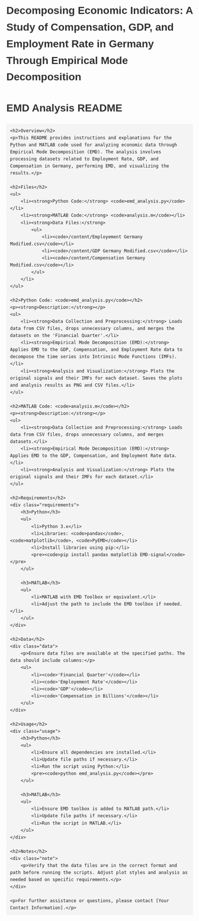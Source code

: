# Decomposing Economic Indicators: A Study of Compensation, GDP, and Employment Rate in Germany Through Empirical Mode Decomposition
<!DOCTYPE html>
<html lang="en">
<head>
    <meta charset="UTF-8">
    <meta name="viewport" content="width=device-width, initial-scale=1.0">
    <title>EMD Analysis README</title>
    <style>
        body {
            font-family: Arial, sans-serif;
            line-height: 1.6;
            margin: 20px;
        }
        h1, h2 {
            color: #333;
        }
        code {
            background: #f4f4f4;
            padding: 2px 4px;
            border-radius: 4px;
        }
        pre {
            background: #f4f4f4;
            padding: 10px;
            border-radius: 4px;
            overflow-x: auto;
        }
        .note {
            background: #f9f9f9;
            border-left: 3px solid #ccc;
            padding: 10px;
            margin: 10px 0;
        }
        .requirements, .usage, .data {
            margin-bottom: 20px;
        }
    </style>
</head>
<body>
    <h1>EMD Analysis README</h1>

    <h2>Overview</h2>
    <p>This README provides instructions and explanations for the Python and MATLAB code used for analyzing economic data through Empirical Mode Decomposition (EMD). The analysis involves processing datasets related to Employment Rate, GDP, and Compensation in Germany, performing EMD, and visualizing the results.</p>

    <h2>Files</h2>
    <ul>
        <li><strong>Python Code:</strong> <code>emd_analysis.py</code></li>
        <li><strong>MATLAB Code:</strong> <code>analysis.m</code></li>
        <li><strong>Data Files:</strong>
            <ul>
                <li><code>/content/Employement Germany Modified.csv</code></li>
                <li><code>/content/GDP Germany Modified.csv</code></li>
                <li><code>/content/Compensation Germany Modified.csv</code></li>
            </ul>
        </li>
    </ul>

    <h2>Python Code: <code>emd_analysis.py</code></h2>
    <p><strong>Description:</strong></p>
    <ul>
        <li><strong>Data Collection and Preprocessing:</strong> Loads data from CSV files, drops unnecessary columns, and merges the datasets on the 'Financial Quarter'.</li>
        <li><strong>Empirical Mode Decomposition (EMD):</strong> Applies EMD to the GDP, Compensation, and Employment Rate data to decompose the time series into Intrinsic Mode Functions (IMFs).</li>
        <li><strong>Analysis and Visualization:</strong> Plots the original signals and their IMFs for each dataset. Saves the plots and analysis results as PNG and CSV files.</li>
    </ul>

    <h2>MATLAB Code: <code>analysis.m</code></h2>
    <p><strong>Description:</strong></p>
    <ul>
        <li><strong>Data Collection and Preprocessing:</strong> Loads data from CSV files, drops unnecessary columns, and merges datasets.</li>
        <li><strong>Empirical Mode Decomposition (EMD):</strong> Applies EMD to the GDP, Compensation, and Employment Rate data.</li>
        <li><strong>Analysis and Visualization:</strong> Plots the original signals and their IMFs for each dataset.</li>
    </ul>

    <h2>Requirements</h2>
    <div class="requirements">
        <h3>Python</h3>
        <ul>
            <li>Python 3.x</li>
            <li>Libraries: <code>pandas</code>, <code>matplotlib</code>, <code>PyEMD</code></li>
            <li>Install libraries using pip:</li>
            <pre><code>pip install pandas matplotlib EMD-signal</code></pre>
        </ul>

        <h3>MATLAB</h3>
        <ul>
            <li>MATLAB with EMD Toolbox or equivalent.</li>
            <li>Adjust the path to include the EMD toolbox if needed.</li>
        </ul>
    </div>

    <h2>Data</h2>
    <div class="data">
        <p>Ensure data files are available at the specified paths. The data should include columns:</p>
        <ul>
            <li><code>'Financial Quarter'</code></li>
            <li><code>'Employement Rate'</code></li>
            <li><code>'GDP'</code></li>
            <li><code>'Compensation in Billions'</code></li>
        </ul>
    </div>

    <h2>Usage</h2>
    <div class="usage">
        <h3>Python</h3>
        <ul>
            <li>Ensure all dependencies are installed.</li>
            <li>Update file paths if necessary.</li>
            <li>Run the script using Python:</li>
            <pre><code>python emd_analysis.py</code></pre>
        </ul>

        <h3>MATLAB</h3>
        <ul>
            <li>Ensure EMD toolbox is added to MATLAB path.</li>
            <li>Update file paths if necessary.</li>
            <li>Run the script in MATLAB.</li>
        </ul>
    </div>

    <h2>Notes</h2>
    <div class="note">
        <p>Verify that the data files are in the correct format and path before running the scripts. Adjust plot styles and analysis as needed based on specific requirements.</p>
    </div>

    <p>For further assistance or questions, please contact [Your Contact Information].</p>
</body>
</html>
